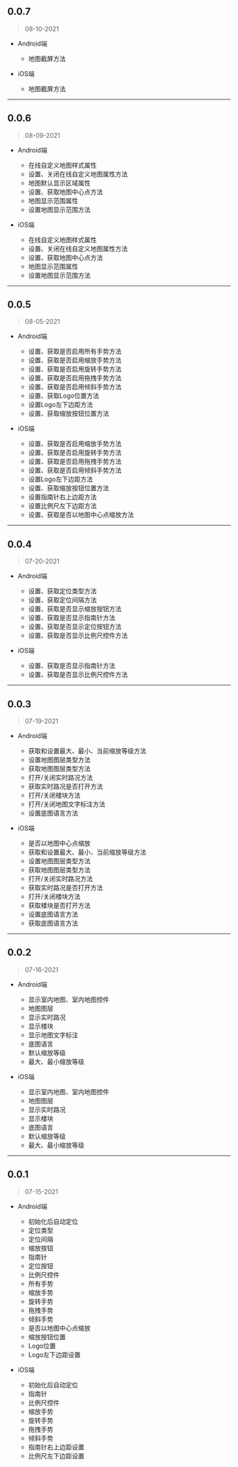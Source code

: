 ## 0.0.7
> 08-10-2021

- Android端
  - 地图截屏方法

- iOS端
  - 地图截屏方法

---

## 0.0.6
> 08-09-2021

- Android端
  - 在线自定义地图样式属性
  - 设置、关闭在线自定义地图属性方法
  - 地图默认显示区域属性
  - 设置、获取地图中心点方法
  - 地图显示范围属性
  - 设置地图显示范围方法

- iOS端
  - 在线自定义地图样式属性
  - 设置、关闭在线自定义地图属性方法
  - 设置、获取地图中心点方法
  - 地图显示范围属性
  - 设置地图显示范围方法

---

## 0.0.5
> 08-05-2021

- Android端
  - 设置、获取是否启用所有手势方法
  - 设置、获取是否启用缩放手势方法
  - 设置、获取是否启用旋转手势方法
  - 设置、获取是否启用拖拽手势方法
  - 设置、获取是否启用倾斜手势方法
  - 设置、获取Logo位置方法
  - 设置Logo左下边距方法
  - 设置、获取缩放按钮位置方法

- iOS端
  - 设置、获取是否启用缩放手势方法
  - 设置、获取是否启用旋转手势方法
  - 设置、获取是否启用拖拽手势方法
  - 设置、获取是否启用倾斜手势方法
  - 设置Logo左下边距方法
  - 设置、获取缩放按钮位置方法
  - 设置指南针右上边距方法
  - 设置比例尺左下边距方法
  - 设置、获取是否以地图中心点缩放方法

---

## 0.0.4
> 07-20-2021

- Android端
  - 设置、获取定位类型方法
  - 设置、获取定位间隔方法
  - 设置、获取是否显示缩放按钮方法
  - 设置、获取是否显示指南针方法
  - 设置、获取是否显示定位按钮方法
  - 设置、获取是否显示比例尺控件方法

- iOS端
  - 设置、获取是否显示指南针方法
  - 设置、获取是否显示比例尺控件方法

---

## 0.0.3
> 07-19-2021

- Android端
  - 获取和设置最大、最小、当前缩放等级方法
  - 设置地图图层类型方法
  - 获取地图图层类型方法
  - 打开/关闭实时路况方法
  - 获取实时路况是否打开方法
  - 打开/关闭楼块方法
  - 打开/关闭地图文字标注方法
  - 设置底图语言方法

- iOS端
  - 是否以地图中心点缩放
  - 获取和设置最大、最小、当前缩放等级方法
  - 设置地图图层类型方法
  - 获取地图图层类型方法
  - 打开/关闭实时路况方法
  - 获取实时路况是否打开方法
  - 打开/关闭楼块方法
  - 获取楼块是否打开方法
  - 设置底图语言方法
  - 获取底图语言方法

---

## 0.0.2
> 07-16-2021

- Android端
  - 显示室内地图、室内地图控件
  - 地图图层
  - 显示实时路况
  - 显示楼块
  - 显示地图文字标注
  - 底图语言
  - 默认缩放等级
  - 最大、最小缩放等级

- iOS端
  - 显示室内地图、室内地图控件
  - 地图图层
  - 显示实时路况
  - 显示楼块
  - 底图语言
  - 默认缩放等级
  - 最大、最小缩放等级

---

## 0.0.1
> 07-15-2021

- Android端
  - 初始化后自动定位
  - 定位类型
  - 定位间隔
  - 缩放按钮
  - 指南针
  - 定位按钮
  - 比例尺控件
  - 所有手势
  - 缩放手势
  - 旋转手势
  - 拖拽手势
  - 倾斜手势
  - 是否以地图中心点缩放
  - 缩放按钮位置
  - Logo位置
  - Logo左下边距设置
    
- iOS端
  - 初始化后自动定位
  - 指南针
  - 比例尺控件
  - 缩放手势
  - 旋转手势
  - 拖拽手势
  - 倾斜手势
  - 指南针右上边距设置
  - 比例尺左下边距设置
